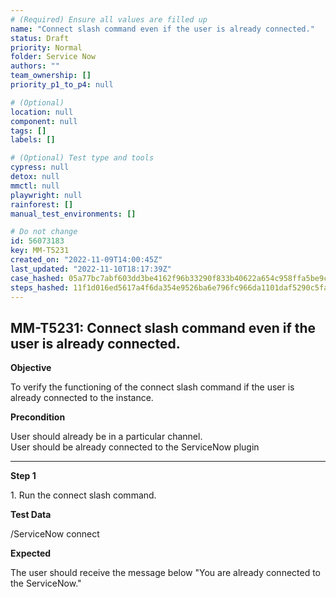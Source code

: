 ```yaml
---
# (Required) Ensure all values are filled up
name: "Connect slash command even if the user is already connected."
status: Draft
priority: Normal
folder: Service Now
authors: ""
team_ownership: []
priority_p1_to_p4: null

# (Optional)
location: null
component: null
tags: []
labels: []

# (Optional) Test type and tools
cypress: null
detox: null
mmctl: null
playwright: null
rainforest: []
manual_test_environments: []

# Do not change
id: 56073183
key: MM-T5231
created_on: "2022-11-09T14:00:45Z"
last_updated: "2022-11-10T18:17:39Z"
case_hashed: 05a77bc7abf603dd3be4162f96b33290f833b40622a654c958ffa5be9cf8abb28e6abbfc20f08136f79ea750890ec424
steps_hashed: 11f1d016ed5617a4f6da354e9526ba6e796fc966da1101daf5290c5faf423e87fe46501844b9701b190922d62afe4b27
---
```


<!-- (Auto-generated) Based on frontmatter's "key" and "name" -->

## MM-T5231: Connect slash command even if the user is already connected.

**Objective**

To verify the functioning of the connect slash command if the user is already connected to the instance.

**Precondition**

User should already be in a particular channel.\
User should be already connected to the ServiceNow plugin

---

**Step 1**

1\. Run the connect slash command.

**Test Data**

/ServiceNow connect

**Expected**

The user should receive the message below "You are already connected to the ServiceNow."
